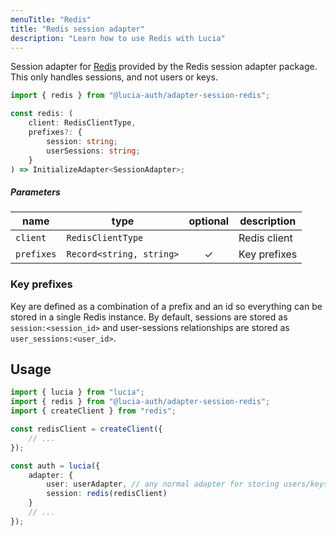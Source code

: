 ```yaml
---
menuTitle: "Redis"
title: "Redis session adapter"
description: "Learn how to use Redis with Lucia"
---
```


Session adapter for [Redis](https://redis.io) provided by the Redis session adapter package. This only handles sessions, and not users or keys.

```ts
import { redis } from "@lucia-auth/adapter-session-redis";
```

```ts
const redis: (
	client: RedisClientType,
	prefixes?: {
		session: string;
		userSessions: string;
	}
) => InitializeAdapter<SessionAdapter>;
```

##### Parameters

| name       | type                     | optional | description  |
| ---------- | ------------------------ | :------: | ------------ |
| `client`   | `RedisClientType`        |          | Redis client |
| `prefixes` | `Record<string, string>` |    ✓     | Key prefixes |

### Key prefixes

Key are defined as a combination of a prefix and an id so everything can be stored in a single Redis instance. By default, sessions are stored as `session:<session_id>` and user-sessions relationships are stored as `user_sessions:<user_id>`.

## Usage

```ts
import { lucia } from "lucia";
import { redis } from "@lucia-auth/adapter-session-redis";
import { createClient } from "redis";

const redisClient = createClient({
	// ...
});

const auth = lucia({
	adapter: {
		user: userAdapter, // any normal adapter for storing users/keys
		session: redis(redisClient)
	}
	// ...
});
```
